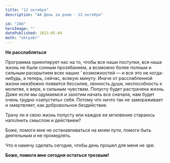 ```yaml
---
title: "12 октября"
description: "АА День за днем - 12 октября"

id: "286"
heroImage: ""
datePublished: 2023-05-04
moth: "oktyabr"
---
```


**Не расслабляться**

Программа ориентирует нас на то, чтобы все наши поступки, вся наша жизнь не
были сонным прозябанием, а возможно более полным и сильным раскрытием всех
наших ‘ возможностей — и все это не когда-нибудь, а теперь, сейчас, всякую
минуту. Иначе от расслабленной жизни неизбежно появится бессилие, ленность
души, неспособность к молитве, к вере, к сильным чувствам. Попусту будет
растрачена жизнь. Даже если мы одумаемся и захотим начать все сначала, нам
будет очень трудно «запустить» себя. Потому что ничто так не замораживает и
омертвляет, как добровольное бездействие.

Трачу ли я свою жизнь попусту или каждое ее мгновение стараюсь наполнить
смыслом и действием?

Боже, помоги мне не останавливаться на моем пути, помоги быть деятельным и не
промедлять.

Что я намечу сделать сегодня, чтобы день прошел для меня не зря:

**Боже, помоги мне сегодня остаться трезвым!**
